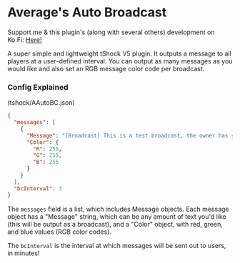 # Average's Auto Broadcast
Support me & this plugin's (along with several others) development on Ko.Fi: [Here!](https://ko-fi.com/averageterraria)

A super simple and lightweight tShock V5 plugin. It outputs a message to all players at a user-defined interval. You can output as many messages as you would like and also set an RGB message color code per broadcast.

### Config Explained
(tshock/AAutoBC.json)

```json
{
  "messages": [
    {
      "Message": "[Broadcast] This is a test broadcast, the owner has yet to set up this plugin!",
      "Color": {
        "R": 255,
        "G": 255,
        "B": 255
      }
    }
  ],
  "bcInterval": 3
}
```

The `messages` field is a list, which includes Message objects. Each message object has a "Message" string, which can be any amount of text you'd like (this will be output as a broadcast), and a "Color" object, with red, green, and blue values (RGB color codes).

The `bcInterval` is the interval at which messages will be sent out to users, in minutes!
